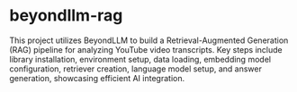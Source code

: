 # beyondllm-rag
 This project utilizes BeyondLLM to build a Retrieval-Augmented Generation (RAG) pipeline for analyzing YouTube video transcripts. Key steps include library installation, environment setup, data loading, embedding model configuration, retriever creation, language model setup, and answer generation, showcasing efficient AI integration.
